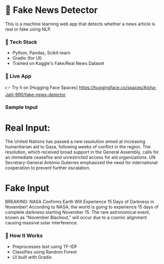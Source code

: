 # 📰 Fake News Detector

This is a machine learning web app that detects whether a news article is real or fake using NLP.

### 🔧 Tech Stack
- Python, Pandas, Scikit-learn
- Gradio (for UI)
- Trained on Kaggle's Fake/Real News Dataset

### 🚀 Live App
👉 Try it on [Hugging Face Spaces] https://huggingface.co/spaces/Aisha-Jalil-990/fake-news-detector

### Sample Input

# Real Input:
The United Nations has passed a new resolution aimed at increasing humanitarian aid to Gaza, following weeks of conflict in the region. The resolution, which received broad support in the General Assembly, calls for an immediate ceasefire and unrestricted access for aid organizations. UN Secretary-General António Guterres emphasized the need for international cooperation to prevent further escalation.

# Fake Input
BREAKING: NASA Confirms Earth Will Experience 15 Days of Darkness in November!
According to NASA, the world is going to experience 15 days of complete darkness starting November 15. The rare astronomical event, known as “November Blackout,” will occur due to a cosmic alignment causing massive solar interference.



### 🧠 How It Works
- Preprocesses text using TF-IDF
- Classifies using Random Forest
- UI built with Gradio
